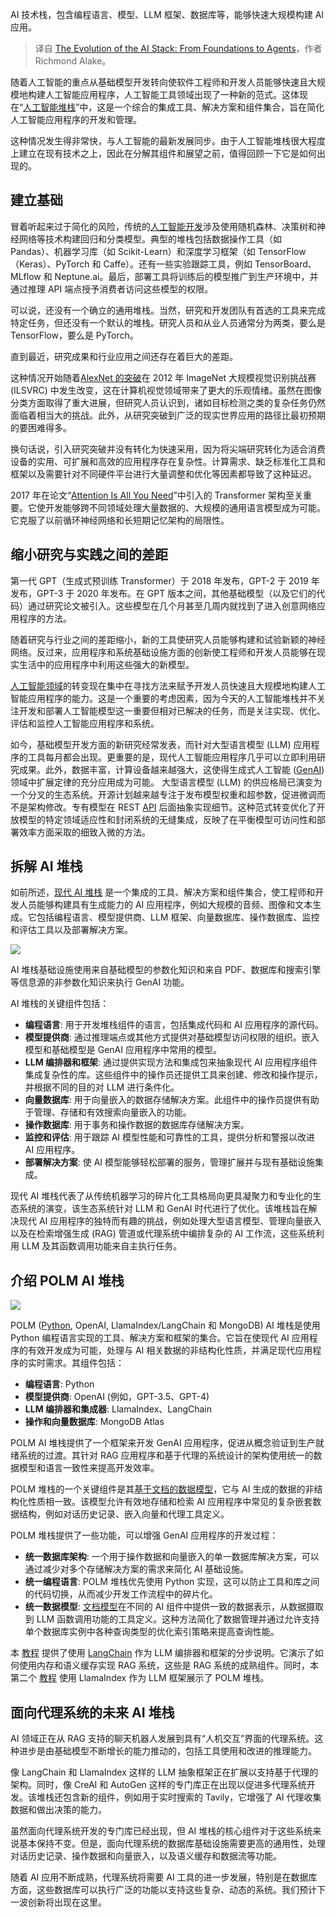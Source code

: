 
<!--
title: AI堆栈的演变：从基础到代理
cover: https://cdn.thenewstack.io/media/2024/07/fefc4d41-ai-stack-polm-feature.jpg
-->

AI 技术栈，包含编程语言、模型、LLM 框架、数据库等，能够快速大规模构建 AI 应用。

> 译自 [The Evolution of the AI Stack: From Foundations to Agents](https://thenewstack.io/the-evolution-of-the-ai-stack-from-foundations-to-agents/)，作者 Richmond Alake。

随着人工智能的重点从基础模型开发转向使软件工程师和开发人员能够快速且大规模地构建人工智能应用程序，人工智能工具领域出现了一种新的范式。这体现在“[人工智能堆栈](https://www.mongodb.com/resources/basics/ai-stack)”中，这是一个综合的集成工具、解决方案和组件集合，旨在简化人工智能应用程序的开发和管理。

这种情况发生得非常快，与人工智能的最新发展同步。由于人工智能堆栈很大程度上建立在现有技术之上，因此在分解其组件和展望之前，值得回顾一下它是如何出现的。

## 建立基础

冒着听起来过于简化的风险，传统的[人工智能开发](https://thenewstack.io/ai-for-developers-how-can-programmers-use-artificial-intelligence/)涉及使用随机森林、决策树和神经网络等技术构建回归和分类模型。典型的堆栈包括数据操作工具（如 Pandas）、机器学习库（如 Scikit-Learn）和深度学习框架（如 TensorFlow（Keras）、PyTorch 和 Caffe）。还有一些实验跟踪工具，例如 TensorBoard、MLflow 和 Neptune.ai。最后，部署工具将训练后的模型推广到生产环境中，并通过推理 API 端点授予消费者访问这些模型的权限。

可以说，还没有一个确立的通用堆栈。当然，研究和开发团队有首选的工具来完成特定任务，但还没有一个默认的堆栈。研究人员和从业人员通常分为两类，要么是 TensorFlow，要么是 PyTorch。

直到最近，研究成果和行业应用之间还存在着巨大的差距。

这种情况开始随着[AlexNet 的突破](https://proceedings.neurips.cc/paper_files/paper/2012/file/c399862d3b9d6b76c8436e924a68c45b-Paper.pdf)在 2012 年 ImageNet 大规模视觉识别挑战赛 (ILSVRC) 中发生改变，这在计算机视觉领域带来了更大的乐观情绪。虽然在图像分类方面取得了重大进展，但研究人员认识到，诸如目标检测之类的复杂任务仍然面临着相当大的挑战。此外，从研究突破到广泛的现实世界应用的路径比最初预期的要困难得多。

换句话说，引入研究突破并没有转化为快速采用，因为将尖端研究转化为适合消费设备的实用、可扩展和高效的应用程序存在复杂性。计算需求、缺乏标准化工具和框架以及需要针对不同硬件平台进行大量调整和优化等因素都导致了这种延迟。

2017 年在论文“[Attention Is All You Need](https://arxiv.org/abs/1706.03762)”中引入的 Transformer 架构至关重要。它使开发能够跨不同领域处理大量数据的、大规模的通用语言模型成为可能。它克服了以前循环神经网络和长短期记忆架构的局限性。

## 缩小研究与实践之间的差距

第一代 GPT（生成式预训练 Transformer）于 2018 年发布，GPT-2 于 2019 年发布，GPT-3 于 2020 年发布。在 GPT 版本之间，其他基础模型（以及它们的代码）通过研究论文被引入。这些模型在几个月甚至几周内就找到了进入创意网络应用程序的方法。

随着研究与行业之间的差距缩小，新的工具使研究人员能够构建和试验新颖的神经网络。反过来，应用程序和系统基础设施方面的创新使工程师和开发人员能够在现实生活中的应用程序中利用这些强大的新模型。

[人工智能领域](https://roadmap.sh/ai-data-scientist)的转变现在集中在寻找方法来赋予开发人员快速且大规模地构建人工智能应用程序的能力。这是一个重要的考虑因素，因为今天的人工智能堆栈并不关注开发和部署人工智能模型这一重要但相对已解决的任务，而是关注实现、优化、评估和监控人工智能应用程序和系统。

如今，基础模型开发方面的新研究经常发表，而针对大型语言模型 (LLM) 应用程序的工具每月都会出现。更重要的是，现代人工智能应用程序几乎可以立即利用研究成果。此外，数据丰富，计算设备越来越强大，这使得生成式人工智能 ([GenAI](https://thenewstack.io/benchmarking-postgresql-vs-mongodb-for-genai/)) 领域中扩展定律的充分应用成为可能。
大型语言模型 (LLM) 的供应格局已演变为一个分叉的生态系统。开源计划越来越专注于发布模型权重和超参数，促进微调而不是架构修改。专有模型在 REST [API](https://roadmap.sh/api-design) 后面抽象实现细节。这种范式转变优化了开放模型的特定领域适应性和封闭系统的无缝集成，反映了在平衡模型可访问性和部署效率方面采取的细致入微的方法。

## 拆解 AI 堆栈

如前所述，[现代 AI 堆栈](https://www.mongodb.com/resources/basics/ai-stack#:~:text=The%20term%20%E2%80%9CAI%20stack%2C%20%E2%80%9D,as%20image%20and%20text%20generation.) 是一个集成的工具、解决方案和组件集合，使工程师和开发人员能够构建具有生成能力的 AI 应用程序，例如大规模的音频、图像和文本生成。它包括编程语言、模型提供商、LLM 框架、向量数据库、操作数据库、监控和评估工具以及部署解决方案。

![](https://cdn.thenewstack.io/media/2024/07/bfa48024-ai-stack-components.png)

AI 堆栈基础设施使用来自基础模型的参数化知识和来自 PDF、数据库和搜索引擎等信息源的非参数化知识来执行 GenAI 功能。

AI 堆栈的关键组件包括：

* **编程语言**: 用于开发堆栈组件的语言，包括集成代码和 AI 应用程序的源代码。
* **模型提供商**: 通过推理端点或其他方式提供对基础模型访问权限的组织。嵌入模型和基础模型是 GenAI 应用程序中常用的模型。
* **LLM 编排器和框架**: 通过提供实现方法和集成包来抽象现代 AI 应用程序组件集成复杂性的库。这些组件中的操作员还提供工具来创建、修改和操作提示，并根据不同的目的对 LLM 进行条件化。
* **向量数据库**: 用于向量嵌入的数据存储解决方案。此组件中的操作员提供有助于管理、存储和有效搜索向量嵌入的功能。
* **操作数据库**: 用于事务和操作数据的数据库存储解决方案。
* **监控和评估**: 用于跟踪 AI 模型性能和可靠性的工具，提供分析和警报以改进 AI 应用程序。
* **部署解决方案**: 使 AI 模型能够轻松部署的服务，管理扩展并与现有基础设施集成。

现代 AI 堆栈代表了从传统机器学习的碎片化工具格局向更具凝聚力和专业化的生态系统的演变，该生态系统针对 LLM 和 GenAI 时代进行了优化。该堆栈旨在解决现代 AI 应用程序的独特而有趣的挑战，例如处理大型语言模型、管理向量嵌入以及在检索增强生成 (RAG) 管道或代理系统中编排复杂的 AI 工作流，这些系统利用 LLM 及其函数调用功能来自主执行任务。

## 介绍 POLM AI 堆栈

![](https://cdn.thenewstack.io/media/2024/07/9689b69e-polm-ai-stack.png)

POLM ([Python](https://thenewstack.io/python/), OpenAI, LlamaIndex/LangChain 和 MongoDB) AI 堆栈是使用 Python 编程语言实现的工具、解决方案和框架的集合。它旨在使现代 AI 应用程序的有效开发成为可能，处理与 AI 相关数据的非结构化性质，并满足现代应用程序的实时需求。其组件包括：

* **编程语言**: Python
* **模型提供商**: OpenAI (例如，GPT-3.5、GPT-4)
* **LLM 编排器和集成器**: LlamaIndex、LangChain
* **操作和向量数据库**: MongoDB Atlas

POLM AI 堆栈提供了一个框架来开发 GenAI 应用程序，促进从概念验证到生产就绪系统的过渡。其针对 RAG 应用程序和基于代理的系统设计的架构使用统一的数据模型和语言一致性来提高开发效率。

POLM 堆栈的一个关键组件是其[基于文档的数据模型](https://www.mongodb.com/resources/basics/databases/nosql-explained/why-a-data-model-based-on-jsonlike-documents)，它与 AI 生成的数据的非结构化性质相一致。该模型允许有效地存储和检索 AI 应用程序中常见的复杂嵌套数据结构，例如对话历史记录、嵌入向量和代理工具定义。

POLM 堆栈提供了一些功能，可以增强 GenAI 应用程序的开发过程：

- **统一数据库架构**:  一个用于操作数据和向量嵌入的单一数据库解决方案，可以通过减少对多个存储解决方案的需求来简化 AI 基础设施。
- **统一编程语言**: POLM 堆栈优先使用 Python 实现，这可以防止工具和库之间的代码切换，从而减少开发工作流程中的碎片化。
- **统一数据模型**: [文档模型](https://thenewstack.io/why-the-document-model-is-more-cost-efficient-than-rdbms)在不同的 AI 组件中提供一致的数据表示，从数据摄取到 LLM 函数调用功能的工具定义。这种方法简化了数据管理并通过允许支持单个数据库实例中各种查询类型的优化索引策略来提高查询性能。

本 [教程](https://www.mongodb.com/developer/products/atlas/advanced-rag-langchain-mongodb/) 提供了使用 [LangChain](https://thenewstack.io/langchain-and-google-gemini-api-for-ai-apps-a-quickstart-guide/) 作为 LLM 编排器和框架的分步说明。它演示了如何使用内存和语义缓存实现 RAG 系统，这些是 RAG 系统的成熟组件。同时，本第二个 [教程](https://www.mongodb.com/developer/products/atlas/rag-with-polm-stack-llamaindex-openai-mongodb/) 使用 LlamaIndex 作为 LLM 框架展示了 POLM 堆栈。

## 面向代理系统的未来 AI 堆栈

AI 领域正在从 RAG 支持的聊天机器人发展到具有“人机交互”界面的代理系统。这种进步是由基础模型不断增长的能力推动的，包括工具使用和改进的推理能力。

像 LangChain 和 LlamaIndex 这样的 LLM 抽象框架正在扩展以支持基于代理的架构。同时，像 CreAI 和 AutoGen 这样的专门库正在出现以促进多代理系统开发。该堆栈还包含新的组件，例如用于实时搜索的 Tavily，它增强了 AI 代理收集数据和做出决策的能力。

虽然面向代理系统开发的专门库已经出现，但 AI 堆栈的核心组件对于这些系统来说基本保持不变。但是，面向代理系统的数据库基础设施需要更高的通用性，处理对话历史记录、操作数据和向量嵌入，以及语义缓存和数据流等功能。

随着 AI 应用不断成熟，代理系统将需要 AI 工具的进一步发展，特别是在数据库方面，这些数据库可以执行广泛的功能以支持这些复杂、动态的系统。我们预计下一波创新将出现在这里。
